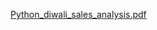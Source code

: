 [Python_diwali_sales_analysis.pdf](https://github.com/Visesh-A/Portfolio_Projects/files/12813568/Python_diwali_sales_analysis.pdf)